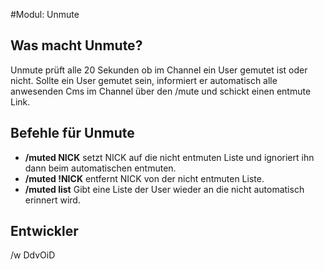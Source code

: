 #Modul: Unmute

## Was macht Unmute?
Unmute prüft alle 20 Sekunden ob im Channel ein User gemutet ist oder nicht.
Sollte ein User gemutet sein, informiert er automatisch alle anwesenden Cms im Channel über den /mute und schickt einen entmute Link.


## Befehle für Unmute
* **/muted NICK** setzt NICK auf die nicht entmuten Liste und ignoriert ihn dann beim automatischen entmuten.
* **/muted !NICK** entfernt NICK von der nicht entmuten Liste.
* **/muted list** Gibt eine Liste der User wieder an die nicht automatisch erinnert wird.


## Entwickler
/w DdvOiD